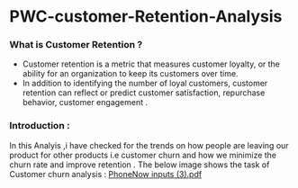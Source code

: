 # PWC-customer-Retention-Analysis
### What is Customer Retention ?
- Customer retention is a metric that measures customer loyalty, or the ability for an organization to keep its customers over time.
- In addition to identifying the number of loyal customers, customer retention can reflect or predict customer satisfaction, repurchase behavior, customer engagement .
### Introduction :
In this Analyis ,i have checked for the trends on how people are leaving our product for other products i.e customer churn  and how we minimize the churn rate and improve retention . The below image shows the task of Customer churn analysis :
[PhoneNow inputs (3).pdf](https://github.com/mausumi45/PWC-customer-churn-Analysis/files/10328354/PhoneNow.inputs.3.pdf)
